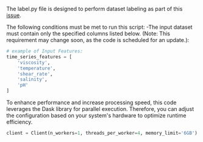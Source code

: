 The label.py file is designed to perform dataset labeling as part of this [issue](https://github.com/Ai-ithub/iFDC---FDDDC/issues/19).

The following conditions must be met to run this script:
-The input dataset must contain only the specified columns listed below. (Note: This requirement may change soon, as the code is scheduled for an update.):

```python
# example of Input Features:
time_series_features = [
    'viscosity', 
    'temperature',
    'shear_rate', 
    'salinity',
    'pH'
]
```

To enhance performance and increase processing speed, this code leverages the Dask library for parallel execution.
Therefore, you can adjust the configuration based on your system's hardware to optimize runtime efficiency.

```python
client = Client(n_workers=1, threads_per_worker=4, memory_limit='6GB')
```

